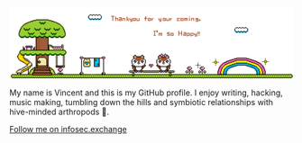 <head>
</head>
<body>
<img class="hello" width="700" src="./img/hello.gif" alt="hello!" >

My name is Vincent and this is my GitHub profile.
I enjoy writing, hacking, music making, tumbling down the hills and symbiotic relationships with hive-minded arthropods 🐝.
  
<a rel="me" href="https://infosec.exchange/@vinckr">Follow me on infosec.exchange</a>
<!-- if you can read this the goat has been juiced 🐐🍋 -->

